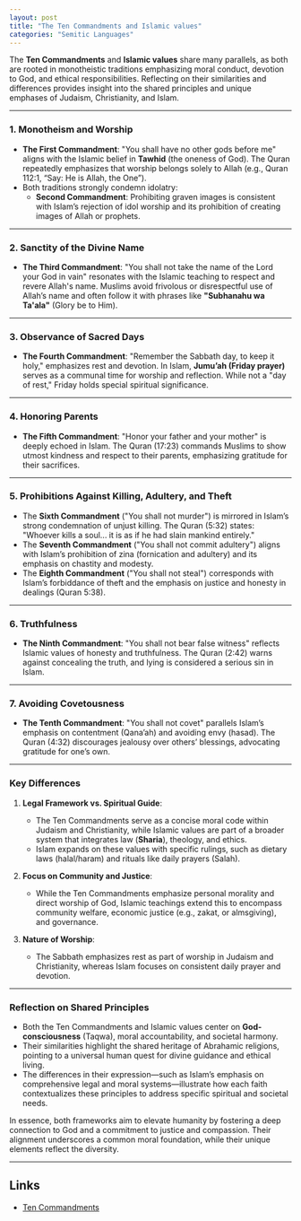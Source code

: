 ```yaml
---
layout: post
title: "The Ten Commandments and Islamic values"
categories: "Semitic Languages"
---
```



<!-- # The Ten Commandments and Islamic values -->

The **Ten Commandments** and **Islamic values** share many parallels, as both are rooted in monotheistic traditions emphasizing moral conduct, devotion to God, and ethical responsibilities. Reflecting on their similarities and differences provides insight into the shared principles and unique emphases of Judaism, Christianity, and Islam.

---

### **1. Monotheism and Worship**
- **The First Commandment**: "You shall have no other gods before me" aligns with the Islamic belief in **Tawhid** (the oneness of God). The Quran repeatedly emphasizes that worship belongs solely to Allah (e.g., Quran 112:1, “Say: He is Allah, the One”).
- Both traditions strongly condemn idolatry:
  - **Second Commandment**: Prohibiting graven images is consistent with Islam’s rejection of idol worship and its prohibition of creating images of Allah or prophets.

---

### **2. Sanctity of the Divine Name**
- **The Third Commandment**: "You shall not take the name of the Lord your God in vain" resonates with the Islamic teaching to respect and revere Allah's name. Muslims avoid frivolous or disrespectful use of Allah’s name and often follow it with phrases like **"Subhanahu wa Ta'ala"** (Glory be to Him).

---

### **3. Observance of Sacred Days**
- **The Fourth Commandment**: "Remember the Sabbath day, to keep it holy," emphasizes rest and devotion. In Islam, **Jumu’ah (Friday prayer)** serves as a communal time for worship and reflection. While not a "day of rest," Friday holds special spiritual significance.

---

### **4. Honoring Parents**
- **The Fifth Commandment**: "Honor your father and your mother" is deeply echoed in Islam. The Quran (17:23) commands Muslims to show utmost kindness and respect to their parents, emphasizing gratitude for their sacrifices.

---

### **5. Prohibitions Against Killing, Adultery, and Theft**
- The **Sixth Commandment** ("You shall not murder") is mirrored in Islam’s strong condemnation of unjust killing. The Quran (5:32) states: "Whoever kills a soul... it is as if he had slain mankind entirely."
- The **Seventh Commandment** ("You shall not commit adultery") aligns with Islam’s prohibition of zina (fornication and adultery) and its emphasis on chastity and modesty.
- The **Eighth Commandment** ("You shall not steal") corresponds with Islam’s forbiddance of theft and the emphasis on justice and honesty in dealings (Quran 5:38).

---

### **6. Truthfulness**
- **The Ninth Commandment**: "You shall not bear false witness" reflects Islamic values of honesty and truthfulness. The Quran (2:42) warns against concealing the truth, and lying is considered a serious sin in Islam.

---

### **7. Avoiding Covetousness**
- **The Tenth Commandment**: "You shall not covet" parallels Islam’s emphasis on contentment (Qana’ah) and avoiding envy (hasad). The Quran (4:32) discourages jealousy over others’ blessings, advocating gratitude for one’s own.

---

### **Key Differences**
1. **Legal Framework vs. Spiritual Guide**:
   - The Ten Commandments serve as a concise moral code within Judaism and Christianity, while Islamic values are part of a broader system that integrates law (**Sharia**), theology, and ethics.
   - Islam expands on these values with specific rulings, such as dietary laws (halal/haram) and rituals like daily prayers (Salah).

2. **Focus on Community and Justice**:
   - While the Ten Commandments emphasize personal morality and direct worship of God, Islamic teachings extend this to encompass community welfare, economic justice (e.g., zakat, or almsgiving), and governance.

3. **Nature of Worship**:
   - The Sabbath emphasizes rest as part of worship in Judaism and Christianity, whereas Islam focuses on consistent daily prayer and devotion.

---

### **Reflection on Shared Principles**
- Both the Ten Commandments and Islamic values center on **God-consciousness** (Taqwa), moral accountability, and societal harmony.
- Their similarities highlight the shared heritage of Abrahamic religions, pointing to a universal human quest for divine guidance and ethical living.
- The differences in their expression—such as Islam’s emphasis on comprehensive legal and moral systems—illustrate how each faith contextualizes these principles to address specific spiritual and societal needs.

In essence, both frameworks aim to elevate humanity by fostering a deep connection to God and a commitment to justice and compassion. Their alignment underscores a common moral foundation, while their unique elements reflect the diversity.

----
## Links
- [Ten Commandments](https://en.wikipedia.org/wiki/Ten_Commandments)